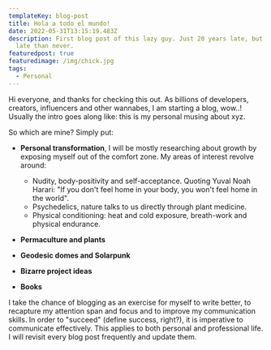 ```yaml
---
templateKey: blog-post
title: Hola a todo el mundo!
date: 2022-05-31T13:15:19.483Z
description: First blog post of this lazy guy. Just 20 years late, but better
  late than never.
featuredpost: true
featuredimage: /img/chick.jpg
tags:
  - Personal
---
```

Hi everyone, and thanks for checking this out. As billions of developers, creators, influencers and other wannabes, I am starting a blog, wow..! Usually the intro goes along like: this is my personal musing about xyz.

So which are mine? Simply put:

* **Personal transformation**, I will be mostly researching about growth by exposing myself out of the comfort zone. My areas of interest revolve around:

  * Nudity, body-positivity and self-acceptance. Quoting Yuval Noah Harari: "If you don't feel home in your body, you won't feel home in the world". 
  * Psychedelics, nature talks to us directly through plant medicine.
  * Physical conditioning: heat and cold exposure, breath-work and physical endurance.
* **Permaculture and plants**
* **Geodesic domes and Solarpunk**
* **Bizarre project ideas**
* **Books**

I take the chance of blogging as an exercise for myself to write better, to recapture my attention span and focus and to improve my communication skills. In order to "succeed" (define success, right?), it is imperative to communicate effectively. This applies to both personal and professional life. I will revisit every blog post frequently and update them.